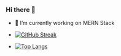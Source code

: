 ### Hi there 👋

- 🔭 I’m currently working on MERN Stack

- [![GitHub Streak](https://streak-stats.demolab.com/?user=muhammadsaad-ak)](https://git.io/streak-stats)

- [![Top Langs](https://github-readme-stats.vercel.app/api/top-langs/?username=muhammadsaad-ak&layout=compact)](https://github.com/anuraghazra/github-readme-stats)
<!--
**muhammadsaad-ak/muhammadsaad-ak** is a ✨ _special_ ✨ repository because its `README.md` (this file) appears on your GitHub profile.

Here are some ideas to get you started:

-->
